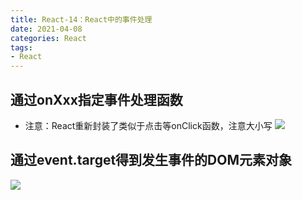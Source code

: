 ```yaml
---
title: React-14：React中的事件处理
date: 2021-04-08
categories: React
tags: 
- React
---
```

## 通过onXxx指定事件处理函数
* 注意：React重新封装了类似于点击等onClick函数，注意大小写
![](https://img-blog.csdnimg.cn/img_convert/e39a617ad17de1711fedab3b6b3e89b7.png)

## 通过event.target得到发生事件的DOM元素对象
![](https://img-blog.csdnimg.cn/img_convert/94e4933e080d819f010c0706409fe35a.png)